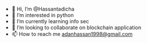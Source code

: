 - 👋 Hi, I’m @Hassantadicha
- 👀 I’m interested in python
- 🌱 I’m currently learning info sec
- 💞️ I’m looking to collaborate on blockchain application
- 📫 How to reach me adanhassan1998@gmail.com

<!---
Hassantadicha/Hassantadicha is a ✨ special ✨ repository because its `README.md` (this file) appears on your GitHub profile.
You can click the Preview link to take a look at your changes.
--->
